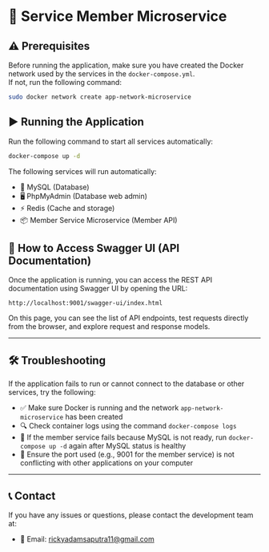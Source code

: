 
# 🚀 Service Member Microservice

## ⚠️ Prerequisites
Before running the application, make sure you have created the Docker network used by the services in the `docker-compose.yml`.  
If not, run the following command:

```bash
sudo docker network create app-network-microservice
```

## ▶️ Running the Application
Run the following command to start all services automatically:

```bash
docker-compose up -d
```

The following services will run automatically:
- 🐬 MySQL (Database)
- 🖥️ PhpMyAdmin (Database web admin)
- ⚡ Redis (Cache and storage)
- 📦 Member Service Microservice (Member API)

## 📖 How to Access Swagger UI (API Documentation)
Once the application is running, you can access the REST API documentation using Swagger UI by opening the URL:

```
http://localhost:9001/swagger-ui/index.html
```

On this page, you can see the list of API endpoints, test requests directly from the browser, and explore request and response models.

---

## 🛠️ Troubleshooting
If the application fails to run or cannot connect to the database or other services, try the following:

- ✅ Make sure Docker is running and the network `app-network-microservice` has been created  
- 🔍 Check container logs using the command `docker-compose logs`  
- 🔄 If the member service fails because MySQL is not ready, run `docker-compose up -d` again after MySQL status is healthy 
- 🚪 Ensure the port used (e.g., 9001 for the member service) is not conflicting with other applications on your computer  

---

## 📞 Contact
If you have any issues or questions, please contact the development team at:

- 📧 Email: rickyadamsaputra11@gmail.com
